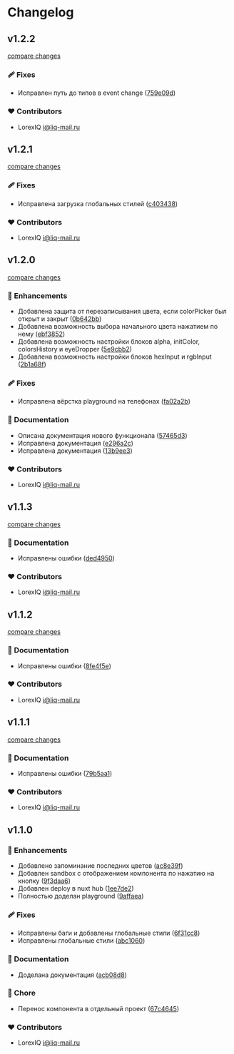 # Changelog

## v1.2.2

[compare changes](https://github.com/LorexIQ/nuxt-color-picker/compare/v1.2.1...v1.2.2)

### 🩹 Fixes

- Исправлен путь до типов в event change ([759e09d](https://github.com/LorexIQ/nuxt-color-picker/commit/759e09d))

### ❤️ Contributors

- LorexIQ <i@liq-mail.ru>

## v1.2.1

[compare changes](https://github.com/LorexIQ/nuxt-color-picker/compare/v1.2.0...v1.2.1)

### 🩹 Fixes

- Исправлена загрузка глобальных стилей ([c403438](https://github.com/LorexIQ/nuxt-color-picker/commit/c403438))

### ❤️ Contributors

- LorexIQ <i@liq-mail.ru>

## v1.2.0

[compare changes](https://github.com/LorexIQ/nuxt-color-picker/compare/v1.1.3...v1.2.0)

### 🚀 Enhancements

- Добавлена защита от перезаписывания цвета, если colorPicker был открыт и закрыт ([0b642bb](https://github.com/LorexIQ/nuxt-color-picker/commit/0b642bb))
- Добавлена возможность выбора начального цвета нажатием по нему ([ebf3852](https://github.com/LorexIQ/nuxt-color-picker/commit/ebf3852))
- Добавлена возможность настройки блоков alpha, initColor, colorsHistory и eyeDropper ([5e9cbb2](https://github.com/LorexIQ/nuxt-color-picker/commit/5e9cbb2))
- Добавлена возможность настройки блоков hexInput и rgbInput ([2b1a68f](https://github.com/LorexIQ/nuxt-color-picker/commit/2b1a68f))

### 🩹 Fixes

- Исправлена вёрстка playground на телефонах ([fa02a2b](https://github.com/LorexIQ/nuxt-color-picker/commit/fa02a2b))

### 📖 Documentation

- Описана документация нового функционала ([57465d3](https://github.com/LorexIQ/nuxt-color-picker/commit/57465d3))
- Исправлена документация ([e296a2c](https://github.com/LorexIQ/nuxt-color-picker/commit/e296a2c))
- Исправлена документация ([13b9ee3](https://github.com/LorexIQ/nuxt-color-picker/commit/13b9ee3))

### ❤️ Contributors

- LorexIQ <i@liq-mail.ru>

## v1.1.3

[compare changes](https://github.com/LorexIQ/nuxt-color-picker/compare/v1.1.2...v1.1.3)

### 📖 Documentation

- Исправлены ошибки ([ded4950](https://github.com/LorexIQ/nuxt-color-picker/commit/ded4950))

### ❤️ Contributors

- LorexIQ <i@liq-mail.ru>

## v1.1.2

[compare changes](https://github.com/LorexIQ/nuxt-color-picker/compare/v1.1.1...v1.1.2)

### 📖 Documentation

- Исправлены ошибки ([8fe4f5e](https://github.com/LorexIQ/nuxt-color-picker/commit/8fe4f5e))

### ❤️ Contributors

- LorexIQ <i@liq-mail.ru>

## v1.1.1

[compare changes](https://github.com/LorexIQ/nuxt-color-picker/compare/v1.1.0...v1.1.1)

### 📖 Documentation

- Исправлены ошибки ([79b5aa1](https://github.com/LorexIQ/nuxt-color-picker/commit/79b5aa1))

### ❤️ Contributors

- LorexIQ <i@liq-mail.ru>

## v1.1.0


### 🚀 Enhancements

- Добавлено запоминание последних цветов ([ac8e39f](https://github.com/LorexIQ/nuxt-color-picker/commit/ac8e39f))
- Добавлен sandbox с отображением компонента по нажатию на кнопку ([9f3daa6](https://github.com/LorexIQ/nuxt-color-picker/commit/9f3daa6))
- Добавлен deploy в nuxt hub ([1ee7de2](https://github.com/LorexIQ/nuxt-color-picker/commit/1ee7de2))
- Полностью доделан playground ([9affaea](https://github.com/LorexIQ/nuxt-color-picker/commit/9affaea))

### 🩹 Fixes

- Исправлены баги и добавлены глобальные стили ([6f31cc8](https://github.com/LorexIQ/nuxt-color-picker/commit/6f31cc8))
- Исправлены глобальные стили ([abc1060](https://github.com/LorexIQ/nuxt-color-picker/commit/abc1060))

### 📖 Documentation

- Доделана документация ([acb08d8](https://github.com/LorexIQ/nuxt-color-picker/commit/acb08d8))

### 🏡 Chore

- Перенос компонента в отдельный проект ([67c4645](https://github.com/LorexIQ/nuxt-color-picker/commit/67c4645))

### ❤️ Contributors

- LorexIQ <i@liq-mail.ru>

